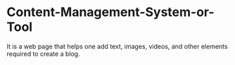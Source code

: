 # Content-Management-System-or-Tool
It is a
web page that helps one add text, images,
videos, and other elements required to
create a blog.
